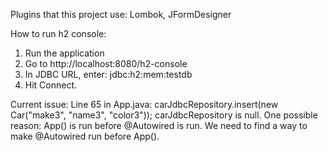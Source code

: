 Plugins that this project use: Lombok, JFormDesigner

How to run h2 console:
1) Run the application
2) Go to http://localhost:8080/h2-console
3) In JDBC URL, enter: jdbc:h2:mem:testdb
4) Hit Connect.

Current issue:
Line 65 in App.java:
carJdbcRepository.insert(new Car("make3", "name3", "color3"));
carJdbcRepository is null. One possible reason: App() is run before @Autowired is run. We need to find a way to make @Autowired run before App().